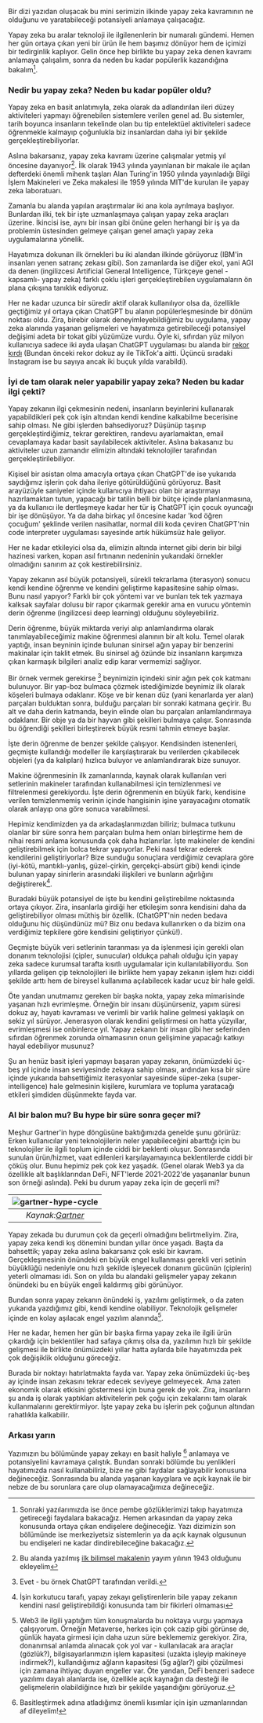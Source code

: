 Bir dizi yazıdan oluşacak bu mini serimizin ilkinde yapay zeka kavramının ne olduğunu ve yaratabileceği potansiyeli anlamaya çalışacağız. 

Yapay zeka bu aralar teknoloji ile ilgilenenlerin bir numaralı gündemi. Hemen her gün ortaya çıkan yeni bir ürün ile hem başımız dönüyor hem de içimizi bir tedirginlik kaplıyor. Gelin önce hep birlikte bu yapay zeka denen kavramı anlamaya çalışalım, sonra da neden bu kadar popülerlik kazandığına bakalım[^4].

### Nedir bu yapay zeka? Neden bu kadar popüler oldu?

Yapay zeka en basit anlatımıyla, zeka olarak da adlandırılan ileri düzey aktiviteleri yapmayı öğrenebilen sistemlere verilen genel ad. Bu sistemler, tarih boyunca insanların tekelinde olan bu tip entelektüel aktiviteleri sadece öğrenmekle kalmayıp çoğunlukla biz insanlardan daha iyi bir şekilde gerçekleştirebiliyorlar. 

Aslına bakarsanız, yapay zeka kavramı üzerine çalışmalar yetmiş yıl öncesine dayanıyor[^6]. İlk olarak 1943 yılında yayınlanan bir makale ile açılan defterdeki önemli mihenk taşları Alan Turing'in 1950 yılında yayınladığı Bilgi İşlem Makineleri ve Zeka makalesi ile 1959 yılında MIT'de kurulan ile yapay zeka laboratuarı. 

Zamanla bu alanda yapılan araştırmalar iki ana kola ayrılmaya başlıyor. Bunlardan ilki, tek bir işte uzmanlaşmaya çalışan yapay zeka araçları üzerine. İkincisi ise, aynı bir insan gibi önüne gelen herhangi bir iş ya da problemin üstesinden gelmeye çalışan genel amaçlı yapay zeka uygulamalarına yönelik. 

Hayatımıza dokunan ilk örnekleri bu iki alandan ilkinde görüyoruz (IBM'in insanları yenen satranç zekası gibi). Son zamanlarda ise diğer ekol, yani AGI da denen (ingilizcesi Artificial General Intelligence, Türkçeye genel -kapsamlı- yapay zeka) farklı çoklu işleri gerçekleştirebilen uygulamaların ön plana çıkışına tanıklık ediyoruz. 

Her ne kadar uzunca bir süredir aktif olarak kullanılıyor olsa da, özellikle geçtiğimiz yıl ortaya çıkan ChatGPT bu alanın popülerleşmesinde bir dönüm noktası oldu. Zira, birebir olarak deneyimleyebildiğimiz bu uygulama, yapay zeka alanında yaşanan gelişmeleri ve hayatımıza getirebileceği potansiyel değişimi adeta bir tokat gibi yüzümüze vurdu. Öyle ki, sıfırdan yüz milyon kullanıcıya sadece iki ayda ulaşan ChatGPT uygulaması bu alanda bir [rekor kırdı](https://www.reuters.com/technology/chatgpt-sets-record-fastest-growing-user-base-analyst-note-2023-02-01/) (Bundan önceki rekor dokuz ay ile TikTok'a aitti. Üçüncü sıradaki Instagram ise bu sayıya ancak iki buçuk yılda varabildi). 

### İyi de tam olarak neler yapabilir yapay zeka? Neden bu kadar ilgi çekti? 

Yapay zekanın ilgi çekmesinin nedeni, insanların beyinlerini kullanarak yapabildikleri pek çok işin altından kendi kendine kalkabilme becerisine sahip olması. Ne gibi işlerden bahsediyoruz? Düşünüp taşınıp gerçekleştirdiğimiz, tekrar gerektiren, randevu ayarlamaktan, email cevaplamaya kadar basit sayılabilecek aktiviteler. Aslına bakasanız bu aktiviteler uzun zamandır elimizin altındaki teknolojiler tarafından gerçekleştirilebiliyor. 

Kişisel bir asistan olma amacıyla ortaya çıkan ChatGPT'de ise yukarıda saydığımız işlerin çok daha ileriye götürüldüğünü görüyoruz. Basit arayüzüyle saniyeler içinde kullanıcıya ihtiyacı olan bir araştırmayı hazırlamaktan tutun, yapacağı bir tatilin belli bir bütçe içinde planlanmasına, ya da kullanıcı ile dertleşmeye kadar her tür iş ChatGPT için çocuk oyuncağı bir işe dönüşüyor. Ya da daha birkaç yıl öncesine kadar 'kod öğren çocuğum' şeklinde verilen nasihatlar, normal dili koda çeviren ChatGPT'nin code interpreter uygulaması sayesinde  artık hükümsüz hale geliyor. 

Her ne kadar etkileyici olsa da, elimizin altında internet gibi derin bir bilgi hazinesi varken, kopan asıl fırtınanın nedeninin yukarıdaki örnekler olmadığını sanırım az çok kestirebilirsiniz. 

Yapay zekanın asıl büyük potansiyeli, sürekli tekrarlama (iterasyon) sonucu kendi kendine öğrenme ve kendini geliştirme kapasitesine sahip olması. Bunu nasıl yapıyor? Farklı bir çok yöntemi var ve bunları tek tek yazmaya kalksak sayfalar dolusu bir rapor çıkarmak gerekir ama en vurucu yöntemin derin öğrenme (ingilizcesi deep learning) olduğunu söyleyebiliriz. 

Derin öğrenme, büyük miktarda veriyi alıp anlamlandırma olarak tanımlayabileceğimiz makine öğrenmesi alanının bir alt kolu. Temel olarak yaptığı, insan beyninin içinde bulunan sinirsel ağın yapay bir benzerini makinalar için taklit etmek. Bu sinirsel ağ özünde biz insanların karşımıza çıkan karmaşık bilgileri analiz edip karar vermemizi sağlıyor.

Bir örnek vermek gerekirse [^3] beynimizin içindeki sinir ağın pek çok katmanı bulunuyor. Bir yap-boz bulmaca çözmek istediğimizde beynimiz ilk olarak köşeleri bulmaya odaklanır. Köşe ve bir kenarı düz (yani kenarlarda yer alan) parçaları bulduktan sonra, bulduğu parçaları bir sonraki katmana geçirir. Bu alt ve daha derin katmanda, beyin elinde olan bu parçaları anlamlandırmaya odaklanır. Bir obje ya da bir hayvan gibi şekilleri bulmaya çalışır. Sonrasında bu öğrendiği şekilleri birleştirerek büyük resmi tahmin etmeye başlar. 

İşte derin öğrenme de benzer şekilde çalışıyor. Kendisinden istenenleri, geçmişte kullandığı modeller ile karşılaştırarak bu verilerden çıkabilecek objeleri (ya da kalıpları) hızlıca buluyor ve anlamlandırarak bize sunuyor. 

Makine öğrenmesinin ilk zamanlarında, kaynak olarak kullanılan veri setlerinin makineler tarafından kullanabilmesi için temizlenmesi ve filtrelenmesi gerekiyordu. İşte derin öğrenmenin en büyük farkı, kendisine verilen temizlenmemiş verinin içinde hangisinin işine yarayacağını otomatik olarak anlayıp ona göre sonuca varabilmesi. 

Hepimiz kendimizden ya da arkadaşlarımızdan biliriz; bulmaca tutkunu olanlar bir süre sonra hem parçaları bulma hem onları birleştirme hem de nihai resmi anlama konusunda çok daha hızlanırlar. İşte makineler de kendini geliştirebilmek için bolca tekrar yapıyorlar. Peki nasıl tekrar ederek kendilerini geliştiriyorlar? Bize sunduğu sonuçlara verdiğimiz cevaplara göre (iyi-kötü, mantıklı-yanlış, güzel-çirkin, gerçekçi-absürt gibi) kendi içinde bulunan yapay sinirlerin arasındaki ilişkileri ve bunların ağırlığını değiştirerek[^5].

Buradaki büyük potansiyel de işte bu kendini geliştirebilme noktasında ortaya çıkıyor. Zira, insanlarla girdiği her etkileşim sonra kendisini daha da geliştirebiliyor olması müthiş bir özellik. (ChatGPT'nin neden bedava olduğunu hiç düşündünüz mü? Biz onu bedava kullanırken o da bizim ona verdiğimiz tepkilere göre kendisini geliştiriyor çünkü!). 

Geçmişte büyük veri setlerinin taranması ya da işlenmesi için gerekli olan donanım teknolojisi (çipler, sunucular) oldukça pahalı olduğu için yapay zeka sadece kurumsal tarafta kısıtlı uygulamalar için kullanılabiliyordu. Son yıllarda gelişen çip teknolojileri ile birlikte hem yapay zekanın işlem hızı ciddi şekilde arttı hem de bireysel kullanıma açılabilecek kadar ucuz bir hale geldi.

Öte yandan unutmamız gereken bir başka nokta, yapay zeka mimarisinde yaşanan hızlı evrimleşme. Örneğin bir insanı düşünürseniz, yapım süresi dokuz ay, hayatı kavraması ve verimli bir varlık haline gelmesi yaklaşık on sekiz yıl sürüyor. Jenerasyon olarak kendini geliştirmesi on hatta yüzyıllar, evrimleşmesi ise onbinlerce yıl. Yapay zekanın bir insan gibi her seferinden sıfırdan öğrenmek zorunda olmamasının onun gelişimine yapacağı katkıyı hayal edebiliyor musunuz?

Şu an henüz basit işleri yapmayı başaran yapay zekanın, önümüzdeki üç-beş yıl içinde insan seviyesinde zekaya sahip olması, ardından kısa bir süre içinde yukarıda bahsettiğimiz iterasyonlar sayesinde süper-zeka (super-intelligence) hale gelmesinin kişilere, kurumlara ve topluma yaratacağı etkileri şimdiden düşünmekte fayda var. 

### AI bir balon mu? Bu hype bir süre sonra geçer mi?

Meşhur Gartner'in hype döngüsüne baktığımızda genelde şunu görürüz: Erken kullanıcılar yeni teknolojilerin neler yapabileceğini abarttığı için bu teknolojiler ile ilgili toplum içinde ciddi bir beklenti oluşur. Sonrasında sunulan ürün/hizmet, vaat edilenleri karşılayamayınca beklentilerde ciddi bir çöküş olur. Bunu hepimiz pek çok kez yaşadık. (Genel olarak Web3 ya da özellikle alt başlıklarından DeFi, NFT'lerde 2021-2022'de yaşananlar bunun son örneği aslında). Peki bu durum yapay zeka için de geçerli mi?

| ![gartner-hype-cycle](/assets/gartner-hype-cycle-2022_v2.png)|
|:--:| 
| *Kaynak:[Gartner](https://www.gartner.co.uk/en/articles/what-s-new-in-the-2022-gartner-hype-cycle-for-emerging-technologies)*|

Yapay zekada bu durumun çok da geçerli olmadığını belirtmeliyim. Zira, yapay zeka kendi kış dönemini bundan yıllar önce yaşadı. Başta da bahsettik; yapay zeka aslına bakarsanız çok eski bir kavram. Gerçekleşmesinin önündeki en büyük engel kullanması gerekli veri setinin büyüklüğü nedeniyle onu hızlı şekilde işleyecek donanım gücünün (çiplerin) yeterli olmaması idi. Son on yılda bu alandaki gelişmeler yapay zekanın önündeki bu en büyük engeli kaldırmış gibi görünüyor. 

Bundan sonra yapay zekanın önündeki iş, yazılımı geliştirmek, o da zaten yukarıda yazdığımız gibi, kendi kendine olabiliyor. Teknolojik gelişmeler içinde en kolay aşılacak engel yazılım alanında[^1]. 

Her ne kadar, hemen her gün bir başka firma yapay zeka ile ilgili ürün çıkardığı için beklentiler had safaya çıkmış olsa da, yazılımın hızlı bir şekilde gelişmesi ile birlikte önümüzdeki yıllar hatta aylarda bile hayatımızda pek çok değişiklik olduğunu göreceğiz.

Burada bir noktayı hatırlatmakta fayda var. Yapay zeka önümüzdeki üç-beş ay içinde insan zekasını tekrar edecek seviyeye gelmeyecek. Ama zaten ekonomik olarak etkisini göstermesi için buna gerek de yok. Zira, insanların şu anda iş olarak yaptıkları aktivitelerin pek çoğu için zekalarını tam olarak kullanmalarını gerektirmiyor. İşte yapay zeka bu işlerin pek çoğunun altından rahatlıkla kalkabilir. 

### Arkası yarın
Yazımızın bu bölümünde yapay zekayı en basit haliyle [^2] anlamaya ve potansiyelini kavramaya çalıştık. Bundan sonraki bölümde bu yenlikleri hayatımızda nasıl kullanabiliriz, bize ne gibi faydalar sağlayabilir konusuna değineceğiz. Sonrasında bu alanda yaşanan kaygılara ve açık kaynak ile bir nebze de bu sorunlara çare olup olamayacağımıza değineceğiz. 


[^1]: Web3 ile ilgili yaptığım tüm konuşmalarda bu noktaya vurgu yapmaya çalışıyorum. Örneğin Metaverse, herkes için çok cazip gibi görünse de, günlük hayata girmesi için daha uzun süre beklememiz gerekiyor. Zira, donanımsal anlamda alınacak çok yol var - kullanılacak ara araçlar (gözlük?), bilgisayarlarımızın işlem kapasitesi (uzakta işleyip makineye indirmek?), kullandığımız ağların kapasitesi (5g ağlar?) gibi çözülmesi için zamana ihtiyaç duyan engeller var. Öte yandan, DeFi benzeri sadece yazılımı dayalı alanlarda ise, özellikle açık kaynağın da desteği ile gelişmelerin olabildiğince hızlı bir şekilde yaşandığını görüyoruz. 

[^2]: Basitleştirmek adına atladığımız önemli kısımlar için işin uzmanlarından af dileyelim!

[^3]: Evet - bu örnek ChatGPT tarafından verildi. 

[^4]: Sonraki yazılarımızda ise önce pembe gözlüklerimizi takıp hayatımıza getireceği faydalara bakacağız.  Hemen arkasından da yapay zeka konusunda ortaya çıkan endişelere değineceğiz. Yazı dizimizin son bölümünde ise merkeziyetsiz sistemlerin ya da açık kaynak olgusunun bu endişeleri ne kadar dindirebileceğine bakacağız. 

[^5]: İşin korkutucu tarafı, yapay zekayı geliştirenlerin bile yapay zekanın kendini nasıl geliştirebildiği konusunda tam bir fikirleri olmaması

[^6]: Bu alanda yazılmış [ilk bilimsel makalenin](https://www.cs.cmu.edu/~./epxing/Class/10715/reading/McCulloch.and.Pitts.pdf) yayım yılının 1943 olduğunu ekleyelim
